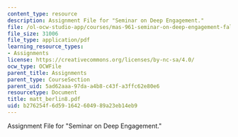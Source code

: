 ```yaml
---
content_type: resource
description: Assignment File for "Seminar on Deep Engagement."
file: /ol-ocw-studio-app/courses/mas-961-seminar-on-deep-engagement-fall-2004/b276254f6d591642604989a23eb14eb9_matt_berlin8.pdf
file_size: 31006
file_type: application/pdf
learning_resource_types:
- Assignments
license: https://creativecommons.org/licenses/by-nc-sa/4.0/
ocw_type: OCWFile
parent_title: Assignments
parent_type: CourseSection
parent_uid: 5ad62aaa-97da-a4b8-c43f-a3ffc62e80e6
resourcetype: Document
title: matt_berlin8.pdf
uid: b276254f-6d59-1642-6049-89a23eb14eb9
---
```

Assignment File for "Seminar on Deep Engagement."